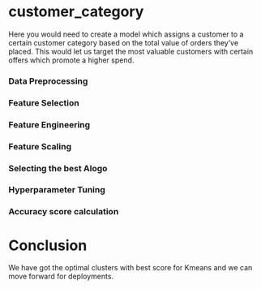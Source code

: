 # customer_category
Here you would need to create a model which assigns a customer to a certain customer category based on the total value of orders they’ve placed. This would let us target the most valuable customers with certain offers which promote a higher spend. 


### Data Preprocessing
### Feature Selection
### Feature Engineering
### Feature Scaling
### Selecting the best Alogo
### Hyperparameter Tuning 
### Accuracy score calculation 

# Conclusion

We have got the optimal clusters with best score for Kmeans and we can move forward for deployments.  

